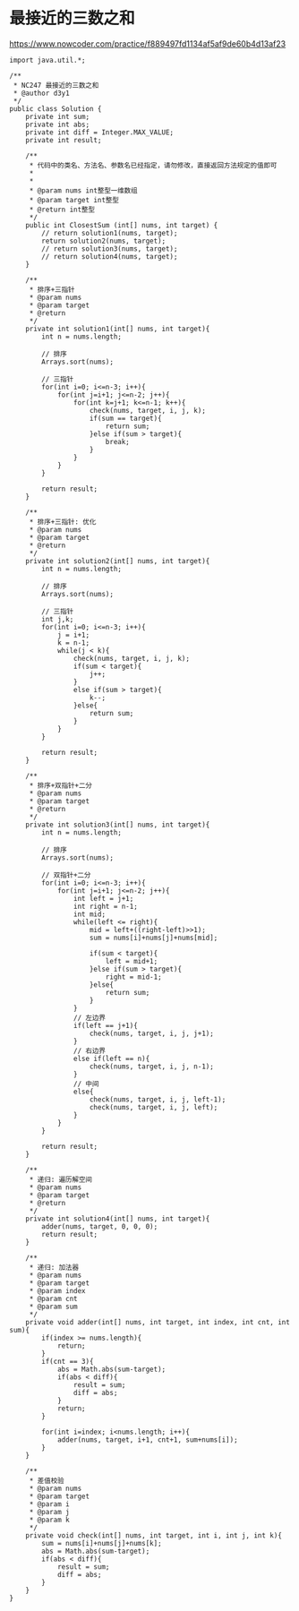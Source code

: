 # 最接近的三数之和
https://www.nowcoder.com/practice/f889497fd1134af5af9de60b4d13af23

    import java.util.*;
    
    /**
     * NC247 最接近的三数之和
     * @author d3y1
     */
    public class Solution {
        private int sum;
        private int abs;
        private int diff = Integer.MAX_VALUE;
        private int result;
    
        /**
         * 代码中的类名、方法名、参数名已经指定，请勿修改，直接返回方法规定的值即可
         *
         *
         * @param nums int整型一维数组
         * @param target int整型
         * @return int整型
         */
        public int ClosestSum (int[] nums, int target) {
            // return solution1(nums, target);
            return solution2(nums, target);
            // return solution3(nums, target);
            // return solution4(nums, target);
        }
    
        /**
         * 排序+三指针
         * @param nums
         * @param target
         * @return
         */
        private int solution1(int[] nums, int target){
            int n = nums.length;
    
            // 排序
            Arrays.sort(nums);
    
            // 三指针
            for(int i=0; i<=n-3; i++){
                for(int j=i+1; j<=n-2; j++){
                    for(int k=j+1; k<=n-1; k++){
                        check(nums, target, i, j, k);
                        if(sum == target){
                            return sum;
                        }else if(sum > target){
                            break;
                        }
                    }
                }
            }
    
            return result;
        }
    
        /**
         * 排序+三指针: 优化
         * @param nums
         * @param target
         * @return
         */
        private int solution2(int[] nums, int target){
            int n = nums.length;
    
            // 排序
            Arrays.sort(nums);
    
            // 三指针
            int j,k;
            for(int i=0; i<=n-3; i++){
                j = i+1;
                k = n-1;
                while(j < k){
                    check(nums, target, i, j, k);
                    if(sum < target){
                        j++;
                    }
                    else if(sum > target){
                        k--;
                    }else{
                        return sum;
                    }
                }
            }
    
            return result;
        }
    
        /**
         * 排序+双指针+二分
         * @param nums
         * @param target
         * @return
         */
        private int solution3(int[] nums, int target){
            int n = nums.length;
    
            // 排序
            Arrays.sort(nums);
    
            // 双指针+二分
            for(int i=0; i<=n-3; i++){
                for(int j=i+1; j<=n-2; j++){
                    int left = j+1;
                    int right = n-1;
                    int mid;
                    while(left <= right){
                        mid = left+((right-left)>>1);
                        sum = nums[i]+nums[j]+nums[mid];
    
                        if(sum < target){
                            left = mid+1;
                        }else if(sum > target){
                            right = mid-1;
                        }else{
                            return sum;
                        }
                    }
                    // 左边界
                    if(left == j+1){
                        check(nums, target, i, j, j+1);
                    }
                    // 右边界
                    else if(left == n){
                        check(nums, target, i, j, n-1);
                    }
                    // 中间
                    else{
                        check(nums, target, i, j, left-1);
                        check(nums, target, i, j, left);
                    }
                }
            }
    
            return result;
        }
    
        /**
         * 递归: 遍历解空间
         * @param nums
         * @param target
         * @return
         */
        private int solution4(int[] nums, int target){
            adder(nums, target, 0, 0, 0);
            return result;
        }
    
        /**
         * 递归: 加法器
         * @param nums
         * @param target
         * @param index
         * @param cnt
         * @param sum
         */
        private void adder(int[] nums, int target, int index, int cnt, int sum){
            if(index >= nums.length){
                return;
            }
            if(cnt == 3){
                abs = Math.abs(sum-target);
                if(abs < diff){
                    result = sum;
                    diff = abs;
                }
                return;
            }
    
            for(int i=index; i<nums.length; i++){
                adder(nums, target, i+1, cnt+1, sum+nums[i]);
            }
        }
    
        /**
         * 差值校验
         * @param nums
         * @param target
         * @param i
         * @param j
         * @param k
         */
        private void check(int[] nums, int target, int i, int j, int k){
            sum = nums[i]+nums[j]+nums[k];
            abs = Math.abs(sum-target);
            if(abs < diff){
                result = sum;
                diff = abs;
            }
        }
    }
    


